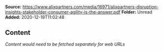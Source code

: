 # 

**Source:** https://www.alixpartners.com/media/16971/alixpartners-disruption-insights-stakeholder-consumer-agility-is-the-answer.pdf
**Folder:** Unread
**Added:** 2020-12-19T11:02:48




## Content
*Content would need to be fetched separately for web URLs*
